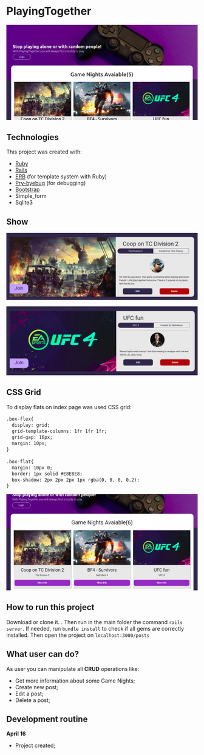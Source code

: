 
# PlayingTogether

![main banner](https://raw.githubusercontent.com/thiagohrcosta/rails-play-together/master/public/img/playingTogether1.png)


## Technologies
This project was created with:

 - [Ruby](https://www.ruby-lang.org/pt/)
 - [Rails](https://rubygems.org/gems/rails)
 - [ERB](https://ruby-doc.org/stdlib-2.7.1/libdoc/erb/rdoc/ERB.html) (for template system with Ruby)
 - [Pry-byebug](https://rubygems.org/gems/pry-byebug/versions/3.4.0?locale=pt-BR) (for debugging)
 - [Bootstrap](https://getbootstrap.com/)
 - Simple_form
 - Sqlite3

## Show
![rshow1](https://github.com/thiagohrcosta/rails-play-together/blob/master/public/img/play02.png?raw=true)

![show2](https://github.com/thiagohrcosta/rails-play-together/blob/master/public/img/play03.png?raw=true)
## CSS Grid
To display flats on index page was used CSS grid:


    .box-flex{
      display: grid;
      grid-template-columns: 1fr 1fr 1fr;
      grid-gap: 16px;
      margin: 10px;
    }

    .box-flat{
      margin: 10px 0;
      border: 1px solid #E8E8E8;
      box-shadow: 2px 2px 2px 1px rgba(0, 0, 0, 0.2);
    }

![cssGrid](https://github.com/thiagohrcosta/rails-play-together/blob/master/public/img/playingTogether4.png?raw=true)
## How to run this project
Download or clone it. . Then run in the main folder the command `rails server`. If needed, run `bundle install` to check if all gems are correctly installed. Then open the project on `localhost:3000/posts`

## What user can do?
As user you can manipulate all **CRUD** operations like:

 - Get more information about some Game Nights;
 - Create new post;
 - Edit a post;
 - Delete a post;

## Development routine

 **April 16**

   - Project created;


